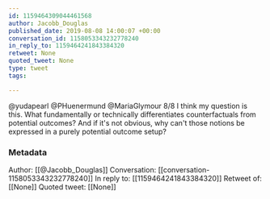 ```yaml
---
id: 1159464309044461568
author: Jacobb_Douglas
published_date: 2019-08-08 14:00:07 +00:00
conversation_id: 1158053343232778240
in_reply_to: 1159464241843384320
retweet: None
quoted_tweet: None
type: tweet
tags:

---
```


@yudapearl @PHuenermund @MariaGlymour 8/8 I think my question is this. What fundamentally or technically differentiates counterfactuals from potential outcomes? And if it's not obvious, why can't those notions be expressed in a purely potential outcome setup?

### Metadata

Author: [[@Jacobb_Douglas]]
Conversation: [[conversation-1158053343232778240]]
In reply to: [[1159464241843384320]]
Retweet of: [[None]]
Quoted tweet: [[None]]

